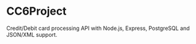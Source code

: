 # CC6Project
Credit/Debit card processing API with Node.js, Express, PostgreSQL and JSON/XML support.
